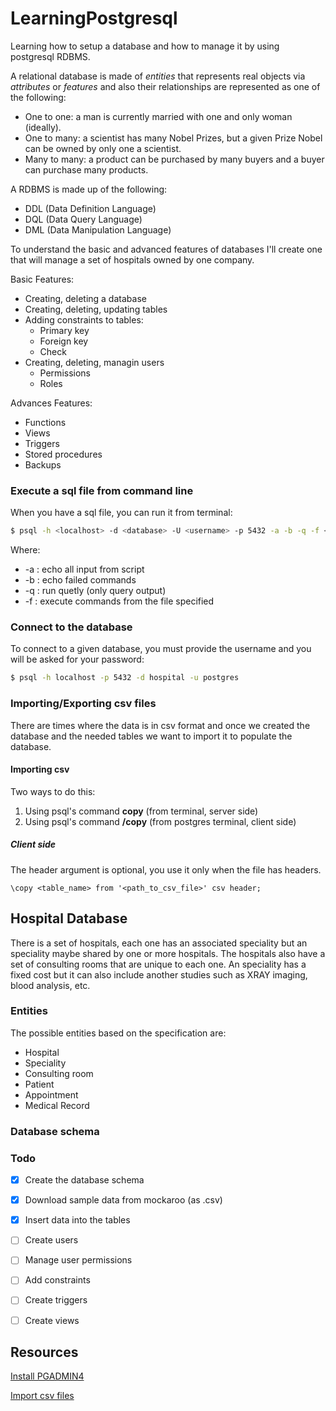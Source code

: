 # LearningPostgresql
Learning how to setup a database and how to manage it by using postgresql RDBMS.

A relational database is made of _entities_ that represents real objects via _attributes_ or _features_ and also their relationships are represented as one of the following:

+ One to one: a man is currently married with one and only woman (ideally).
+ One to many: a scientist has many Nobel Prizes, but a given Prize Nobel can be owned by only one a scientist.
+ Many to many: a product can be purchased by many buyers and a buyer can purchase many products.

A RDBMS is made up of the following:
+ DDL (Data Definition Language)
+ DQL (Data Query Language)
+ DML (Data Manipulation Language)



To understand the basic and advanced features of databases I'll create one that will manage a set of hospitals owned by one company.


Basic Features:
+ Creating, deleting a database
+ Creating, deleting, updating tables
+ Adding constraints to tables:
  + Primary key
  + Foreign key
  + Check
+ Creating, deleting, managin users
  + Permissions
  + Roles


Advances Features:
+ Functions
+ Views 
+ Triggers 
+ Stored procedures
+ Backups



### Execute a sql file from command line

When you have a sql file, you can run it from terminal:

```sh
$ psql -h <localhost> -d <database> -U <username> -p 5432 -a -b -q -f <filepath>
```

Where:
+ -a : echo all input from script
+ -b : echo failed commands
+ -q : run quetly (only query output)
+ -f : execute commands from the file specified


### Connect to the database 

To connect to a given database, you must provide the username and you will be asked for
your password:

```sh
$ psql -h localhost -p 5432 -d hospital -u postgres
```


### Importing/Exporting csv files 

There are times where the data is in csv format and once we created the database and the needed tables we want to import 
it to populate the database.

#### Importing csv

Two ways to do this:

1. Using psql's command __copy__ (from terminal, server side)
2. Using psql's command __/copy__ (from postgres terminal, client side)

##### Client side

The header argument is optional, you use it only when the file has headers.

```pg
\copy <table_name> from '<path_to_csv_file>' csv header;
```

 


## Hospital Database

There is a set of hospitals, each one has an associated speciality but an speciality maybe shared by one or more hospitals. 
The hospitals also have a set of consulting rooms that are unique to each one. 
An speciality has a fixed cost but it can also include another studies such as XRAY imaging, blood analysis, etc.



### Entities

The possible entities based on the specification are:

+ Hospital
+ Speciality
+ Consulting room
+ Patient
+ Appointment
+ Medical Record

  
### Database schema



### Todo

- [x] Create the database schema
- [x] Download sample data from mockaroo (as .csv)
- [x] Insert data into the tables
- [ ] Create users
- [ ] Manage user permissions
- [ ] Add constraints
- [ ] Create triggers
- [ ] Create views


## Resources

[Install PGADMIN4](https://www.tecmint.com/install-postgresql-and-pgadmin-in-ubuntu/)

[Import csv files](https://popsql.com/learn-sql/postgresql/how-to-import-a-csv-in-postgresql)

